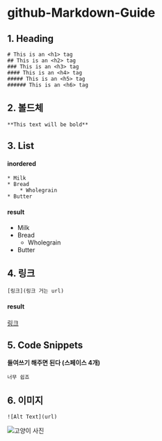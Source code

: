 # github-Markdown-Guide







## 1. Heading

    # This is an <h1> tag
    ## This is an <h2> tag
    ### This is an <h3> tag
    #### This is an <h4> tag
    ##### This is an <h5> tag
    ###### This is an <h6> tag
    
## 2. 볼드체

    **This text will be bold**

## 3. List

#### inordered

    * Milk
    * Bread
        * Wholegrain
    * Butter
    
#### result

* Milk
* Bread
    * Wholegrain
* Butter

## 4. 링크

    [링크](링크 거는 url)
    
#### result

[링크](http://example.com)


## 5. Code Snippets

**들여쓰기 해주면 된다 (스페이스 4개)** 

    너무 쉽죠

## 6. 이미지

    ![Alt Text](url)

![고양이 사진](https://www.pinterest.co.kr/pin/803329652268583335/)













